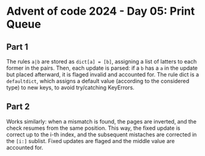 # Advent of code 2024 - Day 05: Print Queue

## Part 1

The rules `a|b` are stored as `dict[a] = [b]`, assigning a list of latters to each former in the pairs.
Then, each update is parsed: if a `b` has a `a` in the update but placed afterward, it is flaged invalid and accounted for.
The rule dict is a `defaultdict`, which assigns a default value (according to the considered type) to new keys, to avoid try/catching KeyErrors.

## Part 2

Works similarly: when a mismatch is found, the pages are inverted, and the check resumes from the same position.
This way, the fixed update is correct up to the i-th index, and the subsequent mistaches are corrected in the `[i:]` sublist.
Fixed updates are flaged and the middle value are accounted for.

